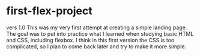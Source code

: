 # first-flex-project

vers 1.0
This was my very first attempt at creating a simple landing page. The goal was to put into practice what I learned when studying basic HTML and CSS, including flexbox. I think in this first version the CSS is too complicated, so I plan to come back later and try to make it more simple.